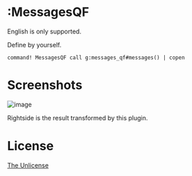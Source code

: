 # :MessagesQF

English is only supported.

Define by yourself.

```vim
command! MessagesQF call g:messages_qf#messages() | copen
```

# Screenshots

![image](https://user-images.githubusercontent.com/29811106/74102263-3e872800-4b85-11ea-8e96-9c9dc54ef97b.png)

Rightside is the result transformed by this plugin.

# License

[The Unlicense](https://unlicense.org)

